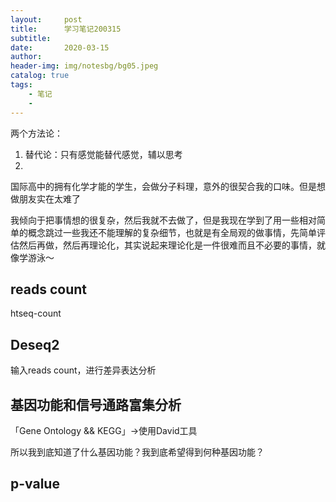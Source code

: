 ```yaml
---
layout:     post
title:      学习笔记200315
subtitle:   
date:       2020-03-15
author:     
header-img: img/notesbg/bg05.jpeg
catalog: true
tags:
    - 笔记
    - 
---
```

两个方法论：
1. 替代论：只有感觉能替代感觉，辅以思考
2. 

国际高中的拥有化学才能的学生，会做分子料理，意外的很契合我的口味。但是想做朋友实在太难了

我倾向于把事情想的很复杂，然后我就不去做了，但是我现在学到了用一些相对简单的概念跳过一些我还不能理解的复杂细节，也就是有全局观的做事情，先简单评估然后再做，然后再理论化，其实说起来理论化是一件很难而且不必要的事情，就像学游泳～

## reads count
htseq-count

## Deseq2
输入reads count，进行差异表达分析

## 基因功能和信号通路富集分析
「Gene Ontology && KEGG」->使用David工具

所以我到底知道了什么基因功能？我到底希望得到何种基因功能？



## p-value

